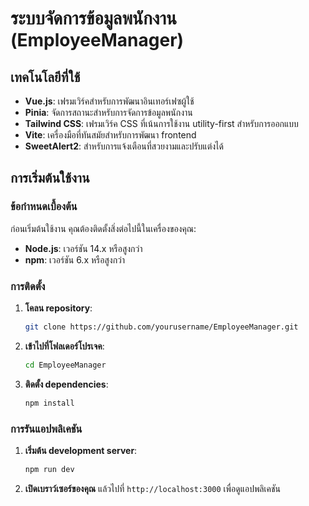 # ระบบจัดการข้อมูลพนักงาน (EmployeeManager)

## เทคโนโลยีที่ใช้

- **Vue.js**: เฟรมเวิร์คสำหรับการพัฒนาอินเทอร์เฟซผู้ใช้
- **Pinia**: จัดการสถานะสำหรับการจัดการข้อมูลพนักงาน
- **Tailwind CSS**: เฟรมเวิร์ค CSS ที่เน้นการใช้งาน utility-first สำหรับการออกแบบ
- **Vite**: เครื่องมือที่ทันสมัยสำหรับการพัฒนา frontend
- **SweetAlert2**: สำหรับการแจ้งเตือนที่สวยงามและปรับแต่งได้

## การเริ่มต้นใช้งาน

### ข้อกำหนดเบื้องต้น

ก่อนเริ่มต้นใช้งาน คุณต้องติดตั้งสิ่งต่อไปนี้ในเครื่องของคุณ:

- **Node.js**: เวอร์ชัน 14.x หรือสูงกว่า
- **npm**: เวอร์ชัน 6.x หรือสูงกว่า

### การติดตั้ง

1. **โคลน repository**:
    ```bash
    git clone https://github.com/yourusername/EmployeeManager.git
    ```
2. **เข้าไปที่โฟลเดอร์โปรเจค**:
    ```bash
    cd EmployeeManager
    ```
3. **ติดตั้ง dependencies**:
    ```bash
    npm install
    ```

### การรันแอปพลิเคชัน

1. **เริ่มต้น development server**:
    ```bash
    npm run dev
    ```
2. **เปิดเบราว์เซอร์ของคุณ** แล้วไปที่ `http://localhost:3000` เพื่อดูแอปพลิเคชัน